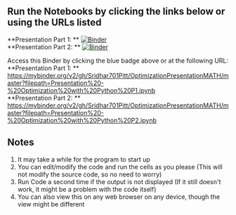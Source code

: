## Run the Notebooks by clicking the links below or using the URLs listed

**Presentation Part 1: **
[![Binder](https://mybinder.org/badge_logo.svg)](https://mybinder.org/v2/gh/Sridhar701Pitt/OptimizationPresentationMATH/master?filepath=Presentation%20-%20Optimization%20with%20Python%20P1.ipynb)  
**Presentation Part 2: **
[![Binder](https://mybinder.org/badge_logo.svg)](https://mybinder.org/v2/gh/Sridhar701Pitt/OptimizationPresentationMATH/master?filepath=Presentation%20-%20Optimization%20with%20Python%20P2.ipynb)  

Access this Binder by clicking the blue badge above or at the following URL:  
**Presentation Part 1: **
https://mybinder.org/v2/gh/Sridhar701Pitt/OptimizationPresentationMATH/master?filepath=Presentation%20-%20Optimization%20with%20Python%20P1.ipynb  
**Presentation Part 2: **
https://mybinder.org/v2/gh/Sridhar701Pitt/OptimizationPresentationMATH/master?filepath=Presentation%20-%20Optimization%20with%20Python%20P2.ipynb  

## Notes

1. It may take a while for the program to start up
2. You can edit/modify the code and run the cells as you please (This will not modify the source code, so no need to worry)
3. Run Code a second time if the output is not displayed (If it still doesn't work, it might be a problem with the code itself)
4. You can also view this on any web browser on any device, though the view might be different
